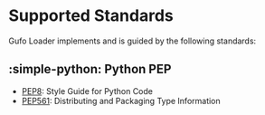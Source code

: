 # Supported Standards

Gufo Loader implements and is guided by the following standards:

## :simple-python: Python PEP

* [PEP8][PEP8]: Style Guide for Python Code
* [PEP561][PEP561]: Distributing and Packaging Type Information

[PEP8]: https://peps.python.org/pep-0008/
[PEP561]: https://peps.python.org/pep-0561/
